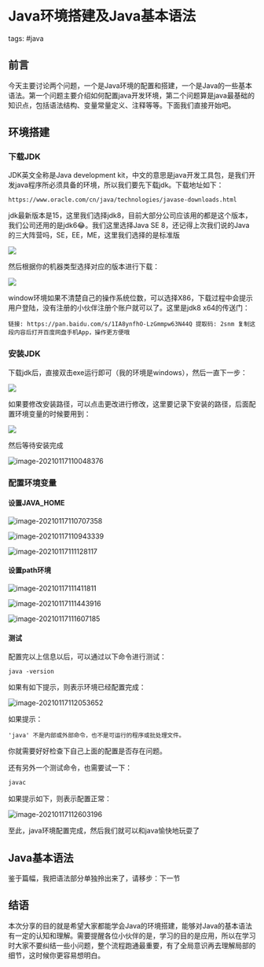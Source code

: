 # Java环境搭建及Java基本语法
tags: #java

## 前言

今天主要讨论两个问题，一个是Java环境的配置和搭建，一个是Java的一些基本语法。第一个问题主要介绍如何配置java开发环境，第二个问题算是java最基础的知识点，包括语法结构、变量常量定义、注释等等。下面我们直接开始吧。

## 环境搭建

### 下载JDK

JDK英文全称是Java development kit，中文的意思是java开发工具包，是我们开发java程序所必须具备的环境，所以我们要先下载jdk。下载地址如下：

```
https://www.oracle.com/cn/java/technologies/javase-downloads.html
```

jdk最新版本是15，这里我们选择jdk8，目前大部分公司应该用的都是这个版本，我们公司还用的是jdk6😂。我们这里选择Java SE 8，还记得上次我们说的Java的三大阵营吗，SE，EE，ME，这里我们选择的是标准版

![](https://syske-pic-bed.oss-cn-hangzhou.aliyuncs.com/imgs/20210117102716.png)

然后根据你的机器类型选择对应的版本进行下载：

![](https://syske-pic-bed.oss-cn-hangzhou.aliyuncs.com/imgs/20210117103046.png)

window环境如果不清楚自己的操作系统位数，可以选择X86，下载过程中会提示用户登陆，没有注册的小伙伴注册个账户就可以了。这里是jdk8 x64的传送门：

```
链接: https://pan.baidu.com/s/1IA8ynfhO-LzGmmpw63N44Q 提取码: 2snm 复制这段内容后打开百度网盘手机App，操作更方便哦
```

### 安装JDK

下载jdk后，直接双击exe运行即可（我的环境是windows），然后一直下一步：

![](https://syske-pic-bed.oss-cn-hangzhou.aliyuncs.com/imgs/20210117105509.png)

如果要修改安装路径，可以点击更改进行修改，这里要记录下安装的路径，后面配置环境变量的时候要用到：

![](https://syske-pic-bed.oss-cn-hangzhou.aliyuncs.com/imgs/20210117105657.png)

然后等待安装完成

![image-20210117110048376](https://syske-pic-bed.oss-cn-hangzhou.aliyuncs.com/imgs/20210117110048.png)

### 配置环境变量

#### 设置JAVA_HOME

![image-20210117110707358](https://syske-pic-bed.oss-cn-hangzhou.aliyuncs.com/imgs/20210117110707.png)

![image-20210117110943339](https://syske-pic-bed.oss-cn-hangzhou.aliyuncs.com/imgs/20210117110943.png)

![image-20210117111128117](https://syske-pic-bed.oss-cn-hangzhou.aliyuncs.com/imgs/20210117111128.png)

#### 设置path环境

![image-20210117111411811](https://syske-pic-bed.oss-cn-hangzhou.aliyuncs.com/imgs/20210117111411.png)

![image-20210117111443916](https://syske-pic-bed.oss-cn-hangzhou.aliyuncs.com/imgs/20210117111443.png)

![image-20210117111607185](https://syske-pic-bed.oss-cn-hangzhou.aliyuncs.com/imgs/20210117111607.png)

#### 测试

配置完以上信息以后，可以通过以下命令进行测试：

```shell
java -version
```

如果有如下提示，则表示环境已经配置完成：

![image-20210117112053652](https://syske-pic-bed.oss-cn-hangzhou.aliyuncs.com/imgs/20210117112053.png)

如果提示：

```
'java' 不是内部或外部命令，也不是可运行的程序或批处理文件。
```

你就需要好好检查下自己上面的配置是否存在问题。

还有另外一个测试命令，也需要试一下：

```sh
javac
```

如果提示如下，则表示配置正常：

![image-20210117112603196](https://syske-pic-bed.oss-cn-hangzhou.aliyuncs.com/imgs/20210117112603.png)

至此，java环境配置完成，然后我们就可以和java愉快地玩耍了



## Java基本语法

鉴于篇幅，我把语法部分单独拎出来了，请移步：下一节

## 结语

本次分享的目的就是希望大家都能学会Java的环境搭建，能够对Java的基本语法有一定的认知和理解。需要提醒各位小伙伴的是，学习的目的是应用，所以在学习时大家不要纠结一些小问题，整个流程跑通最重要，有了全局意识再去理解局部的细节，这时候你更容易想明白。